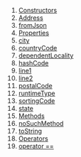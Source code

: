 1.  [Constructors](./Address-class.md)
2.  [Address](./Address/Address.md)
3.  [fromJson](./Address/Address.fromJson.md)
4.  [Properties](./Address-class.md)
5.  [city](./Address/city.md)
6.  [countryCode](./Address/countryCode.md)
7.  [dependentLocality](./Address/dependentLocality.md)
8.  [hashCode](https://api.flutter.dev/flutter/dart-core/Object/hashCode.html)
9.  [line1](./Address/line1.md)
10. [line2](./Address/line2.md)
11. [postalCode](./Address/postalCode.md)
12. [runtimeType](https://api.flutter.dev/flutter/dart-core/Object/runtimeType.html)
13. [sortingCode](./Address/sortingCode.md)
14. [state](./Address/state.md)
15. [Methods](./Address-class.md)
16. [noSuchMethod](https://api.flutter.dev/flutter/dart-core/Object/noSuchMethod.html)
17. [toString](https://api.flutter.dev/flutter/dart-core/Object/toString.html)
18. [Operators](./Address-class.md)
19. [operator
    ==](https://api.flutter.dev/flutter/dart-core/Object/operator_equals.html)
